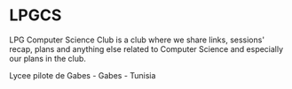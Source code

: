 # LPGCS
LPG Computer Science Club is a club where we share links, sessions' recap, plans and anything else related to Computer Science and especially our plans in the club.

Lycee pilote de Gabes - Gabes - Tunisia 
